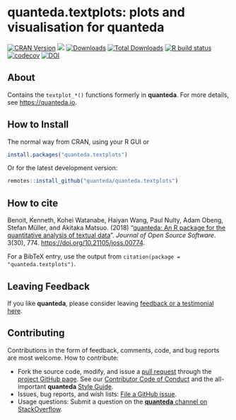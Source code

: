 
# quanteda.textplots: plots and visualisation for quanteda

<!-- badges: start -->

[![CRAN
Version](https://www.r-pkg.org/badges/version/quanteda.textplots)](https://CRAN.R-project.org/package=quanteda.textplots)
[![](https://img.shields.io/badge/devel%20version-0.91.9000-royalblue.svg)](https://github.com/quanteda/quanteda.textplots)
[![Downloads](https://cranlogs.r-pkg.org/badges/quanteda.textplots)](https://CRAN.R-project.org/package=quanteda.textplots)
[![Total
Downloads](https://cranlogs.r-pkg.org/badges/grand-total/quanteda.textplots?color=orange)](https://CRAN.R-project.org/package=quanteda.textplots)
[![R build
status](https://github.com/quanteda/quanteda.textplots/workflows/R-CMD-check/badge.svg)](https://github.com/quanteda/quanteda.textplots/actions)
[![codecov](https://codecov.io/gh/quanteda/quanteda.textplots/branch/master/graph/badge.svg)](https://codecov.io/gh/quanteda/quanteda.textplots)
[![DOI](http://joss.theoj.org/papers/10.21105/joss.00774/status.svg)](https://doi.org/10.21105/joss.00774)
<!-- badges: end -->

## About

Contains the `textplot_*()` functions formerly in **quanteda**. For more
details, see <https://quanteda.io>.

## How to Install

The normal way from CRAN, using your R GUI or

``` r
install.packages("quanteda.textplots") 
```

Or for the latest development version:

``` r
remotes::install_github("quanteda/quanteda.textplots") 
```

## How to cite

Benoit, Kenneth, Kohei Watanabe, Haiyan Wang, Paul Nulty, Adam Obeng,
Stefan Müller, and Akitaka Matsuo. (2018) “[quanteda: An R package for
the quantitative analysis of textual
data](https://www.theoj.org/joss-papers/joss.00774/10.21105.joss.00774.pdf)”.
*Journal of Open Source Software*. 3(30), 774.
<https://doi.org/10.21105/joss.00774>.

For a BibTeX entry, use the output from
`citation(package = "quanteda.textplots")`.

## Leaving Feedback

If you like **quanteda**, please consider leaving [feedback or a
testimonial here](https://github.com/quanteda/quanteda/issues/461).

## Contributing

Contributions in the form of feedback, comments, code, and bug reports
are most welcome. How to contribute:

-   Fork the source code, modify, and issue a [pull
    request](https://help.github.com/articles/creating-a-pull-request-from-a-fork/)
    through the [project GitHub
    page](https://github.com/quanteda/quanteda.textplots). See our
    [Contributor Code of
    Conduct](https://github.com/quanteda/quanteda/blob/master/CONDUCT.md)
    and the all-important **quanteda** [Style
    Guide](https://github.com/quanteda/quanteda/wiki/Style-guide).
-   Issues, bug reports, and wish lists: [File a GitHub
    issue](https://github.com/quanteda/quanteda.textplots/issues).
-   Usage questions: Submit a question on the [**quanteda** channel on
    StackOverflow](https://stackoverflow.com/questions/tagged/quanteda).
